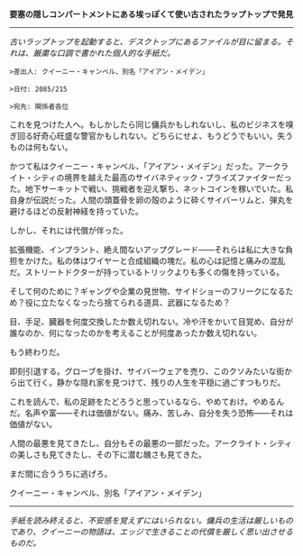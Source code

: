 **要塞の隠しコンパートメントにある埃っぽくて使い古されたラップトップで発見**

---

_古いラップトップを起動すると、デスクトップにあるファイルが目に留まる。それは、厳粛な口調で書かれた個人的な手紙だ。_

`>差出人: クイーニー・キャンベル、別名「アイアン・メイデン」`

`>日付: 2085/215`

`>宛先: 関係者各位`

これを見つけた人へ。もしかしたら同じ傭兵かもしれないし、私のビジネスを嗅ぎ回る好奇心旺盛な警官かもしれない。どちらにせよ、もうどうでもいい。失うものは何もない。

かつて私はクイーニー・キャンベル、「アイアン・メイデン」だった。アークライト・シティの境界を越えた最高のサイバネティック・プライズファイターだった。地下サーキットで戦い、挑戦者を迎え撃ち、ネットコインを稼いでいた。私自身が伝説だった。人間の頭蓋骨を卵の殻のように砕くサイバーリムと、弾丸を避けるほどの反射神経を持っていた。

しかし、それには代償が伴った。

拡張機能、インプラント、絶え間ないアップグレード――それらは私に大きな負担をかけた。私の体はワイヤーと合成組織の塊だ。私の心は記憶と痛みの混乱だ。ストリートドクターが持っているトリックよりも多くの傷を持っている。

そして何のために？ギャングや企業の見世物、サイドショーのフリークになるため？役に立たなくなったら捨てられる道具、武器になるため？

目、手足、臓器を何度交換したか数え切れない。冷や汗をかいて目覚め、自分が誰なのか、何になったのかを考えることが何度あったか数え切れない。

もう終わりだ。

即刻引退する。グローブを掛け、サイバーウェアを売り、このクソみたいな街から出て行く。静かな隠れ家を見つけて、残りの人生を平穏に過ごすつもりだ。

これを読んで、私の足跡をたどろうと思っているなら、やめておけ。やめるんだ。名声や富――それは価値がない。痛み、苦しみ、自分を失う恐怖――それは価値がない。

人間の最悪を見てきたし、自分もその最悪の一部だった。アークライト・シティの美しさも見てきたし、その下に潜む醜さも見てきた。

まだ間に合ううちに逃げろ。

クイーニー・キャンベル、別名「アイアン・メイデン」

---

_手紙を読み終えると、不安感を覚えずにはいられない。傭兵の生活は厳しいものであり、クイーニーの物語は、エッジで生きることの代償を厳しく思い出させるものだ。_
